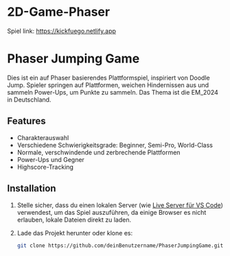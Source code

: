 # 2D-Game-Phaser

Spiel link: https://kickfuego.netlify.app

# Phaser Jumping Game

Dies ist ein auf Phaser basierendes Plattformspiel, inspiriert von Doodle Jump. Spieler springen auf Plattformen, weichen Hindernissen aus und sammeln Power-Ups, um Punkte zu sammeln. Das Thema ist die EM_2024 in Deutschland.

## Features
- Charakterauswahl
- Verschiedene Schwierigkeitsgrade: Beginner, Semi-Pro, World-Class
- Normale, verschwindende und zerbrechende Plattformen
- Power-Ups und Gegner
- Highscore-Tracking

## Installation

1. Stelle sicher, dass du einen lokalen Server (wie [Live Server für VS Code](https://marketplace.visualstudio.com/items?itemName=ritwickdey.LiveServer)) verwendest, um das Spiel auszuführen, da einige Browser es nicht erlauben, lokale Dateien direkt zu laden.
2. Lade das Projekt herunter oder klone es:

   ```bash
   git clone https://github.com/deinBenutzername/PhaserJumpingGame.git
